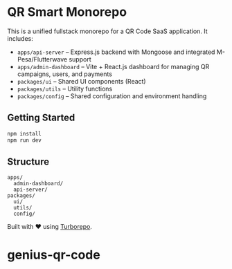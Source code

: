 # QR Smart Monorepo

This is a unified fullstack monorepo for a QR Code SaaS application. It includes:

- `apps/api-server` – Express.js backend with Mongoose and integrated M-Pesa/Flutterwave support
- `apps/admin-dashboard` – Vite + React.js dashboard for managing QR campaigns, users, and payments
- `packages/ui` – Shared UI components (React)
- `packages/utils` – Utility functions
- `packages/config` – Shared configuration and environment handling

## Getting Started

```bash
npm install
npm run dev
```

## Structure

```plaintext
apps/
  admin-dashboard/
  api-server/
packages/
  ui/
  utils/
  config/
```

Built with ❤️ using [Turborepo](https://turbo.build/).
# genius-qr-code
